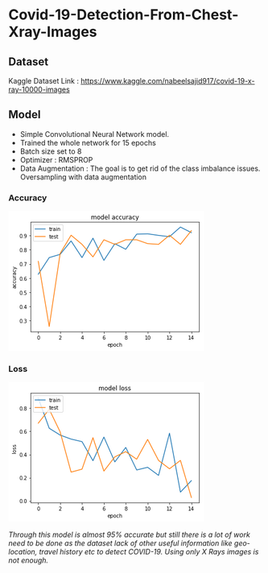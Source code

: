 # Covid-19-Detection-From-Chest-Xray-Images

## Dataset 
Kaggle Dataset Link : https://www.kaggle.com/nabeelsajid917/covid-19-x-ray-10000-images


## Model

* Simple Convolutional Neural Network model.
* Trained the whole network for 15 epochs
* Batch size set to 8
* Optimizer : RMSPROP
* Data Augmentation : The goal is to get rid of the class imbalance issues. Oversampling with data augmentation

### Accuracy

![Accuracy](imgs/accuracy.png)

### Loss

![Loss](imgs/val_loss.png)


*Through this model is almost 95% accurate but still there is a lot of work need to be done as the dataset lack of other useful information like geo-location, travel history etc to detect COVID-19. Using only X Rays images is not enough.*
